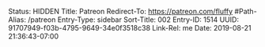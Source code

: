 Status: HIDDEN
Title: Patreon
Redirect-To: https://patreon.com/fluffy
#Path-Alias: /patreon
Entry-Type: sidebar
Sort-Title: 002
Entry-ID: 1514
UUID: 91707949-f03b-4795-9649-34e0f3518c38
Link-Rel: me
Date: 2019-08-21 21:36:43-07:00

